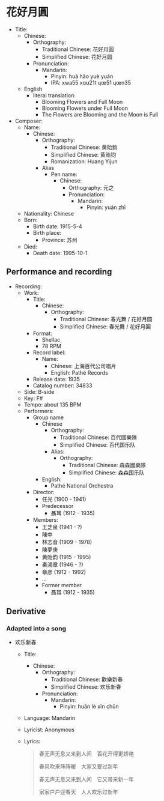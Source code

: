 # 花好月圓

- Title:
  - Chinese:
    - Orthography:
      - Traditional Chinese: 花好月圓
      - Simplified Chinese: 花好月圆
    - Pronunciation:
      - Mandarin:
        - Pinyin: huā hǎo yuè yuán
        - IPA: xwa55 xɑʊ21˦ ɥœ51 ɥœn35
  - English
    - literal translation:
      - Blooming Flowers and Full Moon
      - Blooming Flowers under Full Moon
      - The Flowers are Blooming and the Moon is Full
- Composer:
  - Name:
    - Chinese:
      - Orthography:
        - Traditional Chinese: 黄貽鈞
        - Simplified Chinese: 黄贻钧
        - Romanization: Huang Yijun
      - Alias
        - Pen name:
          - Chinese:
            - Orthography: 元之
            - Pronunciation:
              - Mandarin:
                - Pinyin: yuán zhī
  - Nationality: Chinese
  - Born:
    - Birth date: 1915-5-4
    - Birth place:
      - Province: 苏州
  - Died:
    - Death date: 1995-10-1

## Performance and recording

- Recording:
  - Work:
    - Title:
      - Chinese:
        - Orthography:
          - Traditional Chinese: 春光舞 / 花好月圆
          - Simplified Chinese: 春光舞 / 花好月圓
    - Format:
      - Shellac
      - 78 RPM
    - Record label:
      - Name:
        - Chinese: 上海百代公司唱片
        - English: Pathé Records
    - Release date: 1935
    - Catalog number: 34833
  - Side: B-side
  - Key: F#
  - Tempo: about 135 BPM
  - Performers:
    - Group name
      - Chinese
        - Orthography:
          - Traditional Chinese: 百代國樂隊
          - Simplified Chinese: 百代国乐队
        - Alias:
          - Orthography:
            - Traditional Chinese: 森森國樂隊
            - Simplified Chinese: 森森国乐队
      - English:
        - Pathé National Orchestra
    - Director:
      - 任光 (1900 - 1941)
      - Predecessor
        - 聶耳 (1912 - 1935)
    - Members:
      - 王芝泉 (1941 - ?)
      - 陳中
      - 林志音 (1909 - 1978)
      - 陳夢庚
      - 黄貽鈞 (1915 - 1995)
      - 秦鴻章 (1946 - ?)
      - 章彦 (1912 - 1992)
      - ...
      - Former member
        - 聶耳 (1912 - 1935)

## Derivative

### Adapted into a song

- 欢乐新春
  - Title:
    - Chinese:
      - Orthography:
        - Traditional Chinese: 歡樂新春
        - Simplified Chinese: 欢乐新春
      - Pronunciation:
        - Mandarin:
          - Pinyin: huān lè xīn chūn
  - Language: Mandarin
  - Lyricist: Anonymous
  - Lyrics:

    > 春无声无息又来到人间　百花开得更娇艳
    >
    > 春风吹来阵阵暖　大家又要过新年
    >
    > 春无声无息又来到人间　它又带来新一年
    >
    > 家家户户迎春天　人人欢乐过新年
